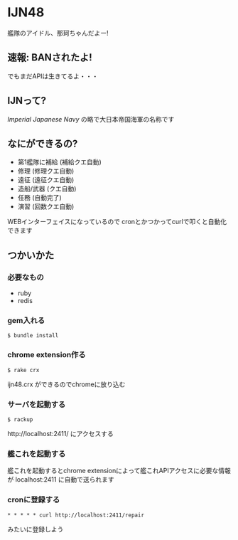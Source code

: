 # IJN48

艦隊のアイドル、那珂ちゃんだよー!

## 速報: BANされたよ!

でもまだAPIは生きてるよ・・・

## IJNって?

*Imperial Japanese Navy* の略で大日本帝国海軍の名称です

## なにができるの?

- 第1艦隊に補給 (補給クエ自動)
- 修理 (修理クエ自動)
- 遠征 (遠征クエ自動)
- 造船/武器 (クエ自動)
- 任務 (自動完了)
- 演習 (回数クエ自動)

WEBインターフェイスになっているので
cronとかつかってcurlで叩くと自動化できます

## つかいかた

### 必要なもの

- ruby
- redis

### gem入れる

```
$ bundle install
```

### chrome extension作る

```
$ rake crx
```

ijn48.crx ができるのでchromeに放り込む

### サーバを起動する

```
$ rackup
```

http://localhost:2411/ にアクセスする

### 艦これを起動する

艦これを起動するとchrome extensionによって艦これAPIアクセスに必要な情報が localhost:2411 に自動で送られます

### cronに登録する

```
* * * * * curl http://localhost:2411/repair
```

みたいに登録しよう
